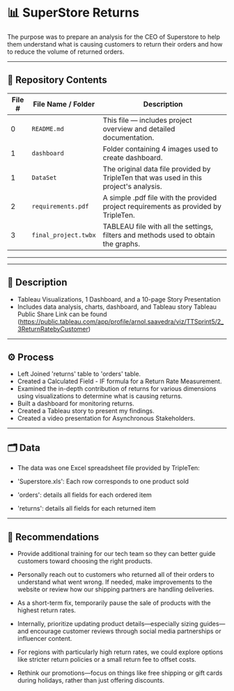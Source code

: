 # 📊 SuperStore Returns

The purpose was to prepare an analysis for the CEO of Superstore to help them understand what is causing customers to return their orders and how to reduce the volume of returned orders.

---

## 📁 Repository Contents

| File # | File Name / Folder         | Description                                                                 |
|--------|----------------------------|-----------------------------------------------------------------------------|
| 0     | `README.md`                | This file — includes project overview and detailed documentation.          |
| 1      | `dashboard`        | Folder containing 4 images used to create dashboard.                   |
| 1      | `DataSet`        | The original data file provided by TripleTen that was used in this project's analysis.   |
| 2      | `requirements.pdf` | A simple .pdf file with the provided project requirements as provided by TripleTen.|
| 3     | `final_project.twbx`           | TABLEAU file with all the settings, filters and methods used to obtain the graphs.|

---

---

## 📝 Description

- Tableau Visualizations, 1 Dashboard, and a 10-page Story Presentation
- Includes data analysis, charts, dashboard, and Tableau story
Tableau Public Share Link can be found (https://public.tableau.com/app/profile/arnol.saavedra/viz/TTSprint5/2_3ReturnRatebyCustomer)

---

## ⚙️ Process

 - Left Joined 'returns' table to 'orders' table.
 - Created a Calculated Field - IF formula for a Return Rate Measurement.
 - Examined the in-depth contribution of returns for various dimensions using visualizations to determine what is causing returns.
 - Built a dashboard for monitoring returns.
 - Created a Tableau story to present my findings.
 - Created a video presentation for Asynchronous Stakeholders.

---

## 🗂️ Data

- The data was one Excel spreadsheet file provided by TripleTen:

- 'Superstore.xls': Each row corresponds to one product sold
- 'orders': details all fields for each ordered item
- 'returns': details all fields for each returned item 

---

## 📌 Recommendations

- Provide additional training for our tech team so they can better guide customers toward choosing the right products.

- Personally reach out to customers who returned all of their orders to understand what went wrong. If needed, make improvements to the website or review how our shipping partners are handling deliveries.

- As a short-term fix, temporarily pause the sale of products with the highest return rates.

- Internally, prioritize updating product details—especially sizing guides—and encourage customer reviews through social media partnerships or influencer content.

- For regions with particularly high return rates, we could explore options like stricter return policies or a small return fee to offset costs.

- Rethink our promotions—focus on things like free shipping or gift cards during holidays, rather than just offering discounts.
